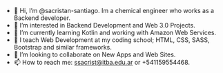 - 👋 Hi, I’m @sacristan-santiago. Im a chemical engineer who works as a Backend developer.
- 👀 I’m interested in Backend Development and Web 3.0 Projects. 
- 🌱 I’m currently learning Kotlin and working with Amazon Web Services.
- 🐾 I teach Web Development at my coding school; HTML, CSS, SASS, Bootstrap and similar frameworks.
- 💞️ I’m looking to collaborate on New Apps and Web Sites.
- 📫 How to reach me: ssacrist@itba.edu.ar or +541159554468.

